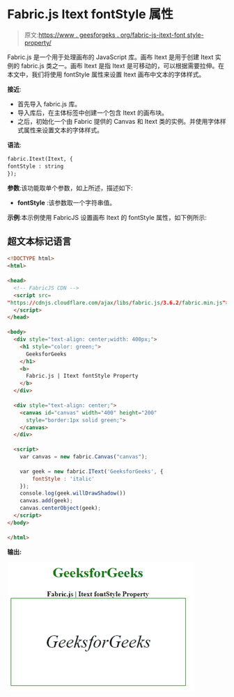 # Fabric.js Itext fontStyle 属性

> 原文:[https://www . geesforgeks . org/fabric-js-itext-font style-property/](https://www.geeksforgeeks.org/fabric-js-itext-fontstyle-property/)

Fabric.js 是一个用于处理画布的 JavaScript 库。画布 Itext 是用于创建 Itext 实例的 fabric.js 类之一。画布 Itext 是指 Itext 是可移动的，可以根据需要拉伸。在本文中，我们将使用 fontStyle 属性来设置 Itext 画布中文本的字体样式。

**接近**:

*   首先导入 fabric.js 库。
*   导入库后，在主体标签中创建一个包含 Itext 的画布块。
*   之后，初始化一个由 Fabric 提供的 Canvas 和 Itext 类的实例。并使用字体样式属性来设置文本的字体样式。

**语法**:

```html
fabric.Itext(Itext, {
fontStyle : string
});
```

**参数**:该功能取单个参数，如上所述，描述如下:

*   **fontStyle** :该参数取一个字符串值。

**示例**:本示例使用 FabricJS 设置画布 Itext 的 fontStyle 属性，如下例所示:

## 超文本标记语言

```html
<!DOCTYPE html> 
<html> 

<head>
  <!-- FabricJS CDN -->
  <script src= 
"https://cdnjs.cloudflare.com/ajax/libs/fabric.js/3.6.2/fabric.min.js"> 
  </script> 
</head> 

<body> 
  <div style="text-align: center;width: 400px;"> 
    <h1 style="color: green;"> 
      GeeksforGeeks 
    </h1>
    <b> 
      Fabric.js | Itext fontStyle Property 
    </b> 
  </div> 

  <div style="text-align: center;"> 
    <canvas id="canvas" width="400" height="200"
      style="border:1px solid green;"> 
    </canvas> 
  </div> 

  <script> 
    var canvas = new fabric.Canvas("canvas"); 

    var geek = new fabric.IText('GeeksforGeeks', {
        fontStyle : 'italic'
    });
    console.log(geek.willDrawShadow())
    canvas.add(geek);
    canvas.centerObject(geek); 
  </script> 
</body> 

</html>
```

**输出:**

![](img/1e2e1cf6119ab197fe31bf003bc0cbbf.png)